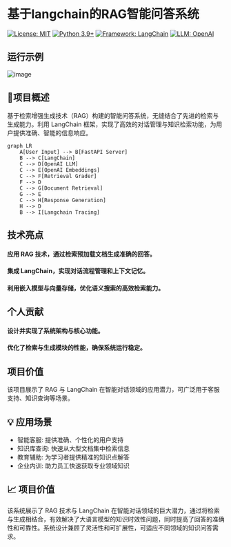 # 基于langchain的RAG智能问答系统

[![License: MIT](https://img.shields.io/badge/License-MIT-yellow.svg)](https://opensource.org/licenses/MIT)
[![Python 3.9+](https://img.shields.io/badge/Python-3.9+-blue.svg)](https://www.python.org/downloads/)
[![Framework: LangChain](https://img.shields.io/badge/Framework-LangChain-green.svg)](https://langchain.com/)
[![LLM: OpenAI](https://img.shields.io/badge/LLM-OpenAI-lightgrey.svg)](https://openai.com/)
## 运行示例
![image](https://github.com/user-attachments/assets/1d59eca4-4465-432a-a7f5-338322c7835b)

## 📖项目概述


基于检索增强生成技术（RAG）构建的智能问答系统，无缝结合了先进的检索与生成能力。利用 LangChain 框架，实现了高效的对话管理与知识检索功能，为用户提供准确、智能的信息响应。

```mermaid
graph LR
    A[User Input] --> B[FastAPI Server]
    B --> C[LangChain]
    C --> D[OpenAI LLM]
    C --> E[OpenAI Embeddings]
    C --> F[Retrieval Grader]
    F --> D
    C --> G[Document Retrieval]
    G --> E
    C --> H[Response Generation]
    H --> D
    B --> I[Langchain Tracing]
```


## 技术亮点

#### 应用 RAG 技术，通过检索预加载文档生成准确的回答。
#### 集成 LangChain，实现对话流程管理和上下文记忆。
#### 利用嵌入模型与向量存储，优化语义搜索的高效检索能力。
## 个人贡献
#### 设计并实现了系统架构与核心功能。
#### 优化了检索与生成模块的性能，确保系统运行稳定。
## 项目价值

该项目展示了 RAG 与 LangChain 在智能对话领域的应用潜力，可广泛用于客服支持、知识查询等场景。

## 💡 应用场景

- 智能客服: 提供准确、个性化的用户支持
- 知识库查询: 快速从大型文档集中检索信息
- 教育辅助: 为学习者提供精准的知识点解答
- 企业内训: 助力员工快速获取专业领域知识

## 📈 项目价值
该系统展示了 RAG 技术与 LangChain 在智能对话领域的巨大潜力，通过将检索与生成相结合，有效解决了大语言模型的知识时效性问题，同时提高了回答的准确性和可靠性。系统设计兼顾了灵活性和可扩展性，可适应不同领域的知识问答需求。
